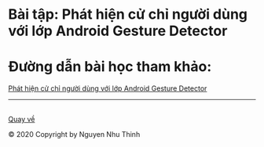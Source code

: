 # Bài tập: Phát hiện cử chỉ người dùng với lớp Android Gesture Detector
# Đường dẫn bài học tham khảo:
<a href="https://ngocminhtran.com/2018/10/08/phat-hien-cu-chi-nguoi-dung-voi-lop-android-gesture-detector/">Phát hiện cử chỉ người dùng với lớp Android Gesture Detector</a>
****
<br><a href="https://github.com/nguyennhuthinh14/baitapandroid">Quay về</a></br>



© 2020 Copyright by Nguyen Nhu Thinh
